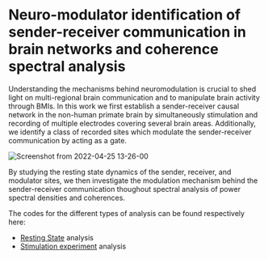 # Neuro-modulator identification of sender-receiver communication in brain networks and coherence spectral analysis


Understanding the mechanisms behind neuromodulation is crucial to shed light on multi-regional
brain communication and to manipulate brain activity through BMIs. In this work we first establish a sender-receiver causal network in the non-human primate brain by simultaneously stimulation and recording of multiple electrodes covering several brain areas. Additionally, we identify a class of recorded sites which modulate the sender-receiver communication by acting as a gate.

![Screenshot from 2022-04-25 13-26-00](https://user-images.githubusercontent.com/45543977/165141525-e68fb30d-f48b-4fbe-8855-fe4678f34bb0.png)


By studying the resting state dynamics of the sender, receiver, and modulator sites, we then investigate the modulation mechanism behind the sender-receiver communication thoughout spectral analysis of power spectral densities and coherences.

The codes for the different types of analysis can be found respectively here: </br>
- <a href="https://github.com/gdelfe/Coherence-modulators-analysis/tree/master/Resting_State_codes">Resting State</a> analysis </br>
- <a href="https://github.com/gdelfe/Coherence-modulators-analysis/tree/master/STIM_codes">Stimulation experiment</a> analysis </br>

